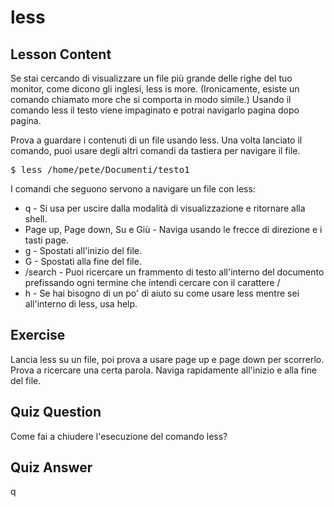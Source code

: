 # less

## Lesson Content

Se stai cercando di visualizzare un file più grande delle righe del tuo monitor, come dicono gli inglesi, less is more. (Ironicamente, esiste un comando chiamato more che si comporta in modo simile.) Usando il comando less il testo viene impaginato e potrai navigarlo pagina dopo pagina.

Prova a guardare i contenuti di un file usando less. Una volta lanciato il comando, puoi usare degli altri comandi da tastiera per navigare il file.

<pre>$ less /home/pete/Documenti/testo1</pre>

I comandi che seguono servono a navigare un file con less:

<ul>
<li>q - Si usa per uscire dalla modalità di visualizzazione e ritornare alla shell.</li>
<li>Page up, Page down, Su e Giù - Naviga usando le frecce di direzione e i tasti page.</li>
<li>g - Spostati all'inizio del file.</li>
<li>G - Spostati alla fine del file.</li>
<li>/search - Puoi ricercare un frammento di testo all'interno del documento prefissando ogni termine che intendi cercare con il carattere /</li>
<li>h - Se hai bisogno di un po' di aiuto su come usare less mentre sei all'interno di less, usa help.</li>
</ul>

## Exercise

Lancia less su un file, poi prova a usare page up e page down per scorrerlo. Prova a ricercare una certa parola. Naviga rapidamente all'inizio e alla fine del file.

## Quiz Question

Come fai a chiudere l'esecuzione del comando less?

## Quiz Answer

q
